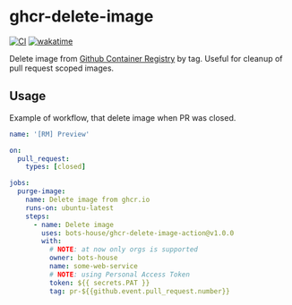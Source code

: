# ghcr-delete-image

[![CI](https://github.com/bots-house/ghcr-delete-image-action/actions/workflows/ci.yml/badge.svg)](https://github.com/bots-house/ghcr-delete-image-action/actions/workflows/ci.yml)
[![wakatime](https://wakatime.com/badge/github/bots-house/ghcr-delete-image-action.svg)](https://wakatime.com/badge/github/bots-house/ghcr-delete-image-action)

Delete image from [Github Container Registry](https://github.com/features/packages) by tag. 
Useful for cleanup of pull request scoped images. 


## Usage 

Example of workflow, that delete image when PR was closed.

```yaml
name: '[RM] Preview'

on:
  pull_request:
    types: [closed]

jobs:
  purge-image:
    name: Delete image from ghcr.io
    runs-on: ubuntu-latest
    steps:
      - name: Delete image
        uses: bots-house/ghcr-delete-image-action@v1.0.0
        with:
          # NOTE: at now only orgs is supported
          owner: bots-house
          name: some-web-service
          # NOTE: using Personal Access Token
          token: ${{ secrets.PAT }}
          tag: pr-${{github.event.pull_request.number}}
```